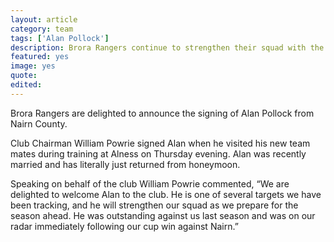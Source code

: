 ```yaml
---
layout: article
category: team
tags: ['Alan Pollock']
description: Brora Rangers continue to strengthen their squad with the signing of Alan Pollock
featured: yes
image: yes
quote:
edited: 
---
```

Brora Rangers are delighted to announce the signing of Alan Pollock from Nairn County.

Club Chairman William Powrie signed Alan when he visited his new team mates during training at Alness on Thursday evening. Alan was recently married and has literally just returned from honeymoon.

Speaking on behalf of the club William Powrie commented, “We are delighted to welcome Alan to the club. He is one of several targets we have been tracking, and he will strengthen our squad as we prepare for the season ahead. He was outstanding against us last season and was on our radar immediately following our cup win against Nairn.”